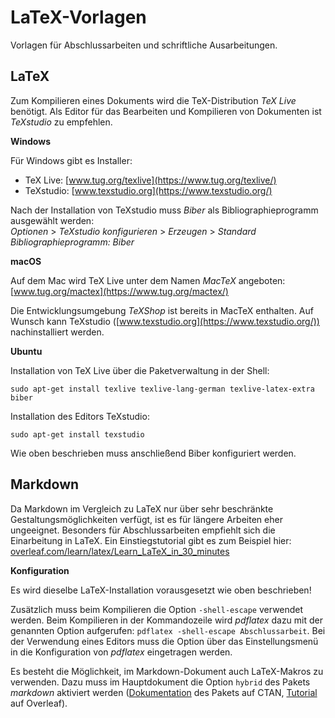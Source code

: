 # LaTeX-Vorlagen

Vorlagen für Abschlussarbeiten und schriftliche Ausarbeitungen.

## LaTeX

Zum Kompilieren eines Dokuments wird die TeX-Distribution *TeX Live* benötigt. Als Editor für das Bearbeiten und Kompilieren von Dokumenten ist *TeXstudio* zu empfehlen.

**Windows**

Für Windows gibt es Installer:

- TeX Live: [www.tug.org/texlive](https://www.tug.org/texlive/)
- TeXstudio: [www.texstudio.org](https://www.texstudio.org/)

Nach der Installation von TeXstudio muss *Biber* als Bibliographieprogramm ausgewählt werden:  
*Optionen* > *TeXstudio konfigurieren* > *Erzeugen* > *Standard Bibliographieprogramm: Biber*

**macOS**

Auf dem Mac wird TeX Live unter dem Namen *MacTeX* angeboten: [www.tug.org/mactex](https://www.tug.org/mactex/)

Die Entwicklungsumgebung *TeXShop* ist bereits in MacTeX enthalten. Auf Wunsch kann TeXstudio ([www.texstudio.org](https://www.texstudio.org/)) nachinstalliert werden.

**Ubuntu**

Installation von TeX Live über die Paketverwaltung in der Shell:

    sudo apt-get install texlive texlive-lang-german texlive-latex-extra biber

Installation des Editors TeXstudio:

    sudo apt-get install texstudio

Wie oben beschrieben muss anschließend Biber konfiguriert werden.

## Markdown

Da Markdown im Vergleich zu LaTeX nur über sehr beschränkte Gestaltungsmöglichkeiten verfügt, ist es für längere Arbeiten eher ungeeignet. Besonders für Abschlussarbeiten empfiehlt sich die Einarbeitung in LaTeX. Ein Einstiegstutorial gibt es zum Beispiel hier: [overleaf.com/learn/latex/Learn_LaTeX_in_30_minutes](https://www.overleaf.com/learn/latex/Learn_LaTeX_in_30_minutes)

**Konfiguration**

Es wird dieselbe LaTeX-Installation vorausgesetzt wie oben beschrieben!

Zusätzlich muss beim Kompilieren die Option `-shell-escape` verwendet werden. Beim Kompilieren in der Kommandozeile wird *pdflatex* dazu mit der genannten Option aufgerufen: `pdflatex -shell-escape Abschlussarbeit`. Bei der Verwendung eines Editors muss die Option über das Einstellungsmenü in die Konfiguration von *pdflatex* eingetragen werden.

Es besteht die Möglichkeit, im Markdown-Dokument auch LaTeX-Makros zu verwenden. Dazu muss im Hauptdokument die Option `hybrid` des Pakets *markdown* aktiviert werden ([Dokumentation](https://www.ctan.org/pkg/markdown) des Pakets auf CTAN, [Tutorial](https://www.overleaf.com/learn/how-to/Writing_Markdown_in_LaTeX_Documents) auf Overleaf).
